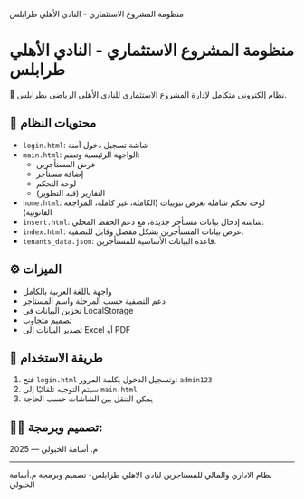  منظومة المشروع الاستثماري - النادي الأهلي طرابلس
# منظومة المشروع الاستثماري - النادي الأهلي طرابلس

🚀 نظام إلكتروني متكامل لإدارة المشروع الاستثماري للنادي الأهلي الرياضي بطرابلس.

## 📁 محتويات النظام

- `login.html`: شاشة تسجيل دخول آمنة
- `main.html`: الواجهة الرئيسية وتضم:
  - عرض المستأجرين
  - إضافة مستأجر
  - لوحة التحكم
  - التقارير (قيد التطوير)
- `home.html`: لوحة تحكم شاملة تعرض تبويبات (الكاملة، غير كاملة، المراجعة القانونية)
- `insert.html`: شاشة إدخال بيانات مستأجر جديدة، مع دعم الحفظ المحلي.
- `index.html`: عرض بيانات المستأجرين بشكل مفصل وقابل للتصفية.
- `tenants_data.json`: قاعدة البيانات الأساسية للمستأجرين.

## ⚙️ الميزات

- واجهة باللغة العربية بالكامل
- دعم التصفية حسب المرحلة واسم المستأجر
- تخزين البيانات في LocalStorage
- تصميم متجاوب
- تصدير البيانات إلى Excel أو PDF

## 🧪 طريقة الاستخدام

1. فتح `login.html` وتسجيل الدخول بكلمة المرور: `admin123`
2. سيتم التوجيه تلقائيًا إلى `main.html`
3. يمكن التنقل بين الشاشات حسب الحاجة

## 🧑‍💻 تصميم وبرمجة:
م. أسامة الخبولي — 2025

---


نظام الاداري والمالي للمستاجرين لنادي الاهلي طرابلس- تصميم وبرمجة م.أسامة الخبولي
